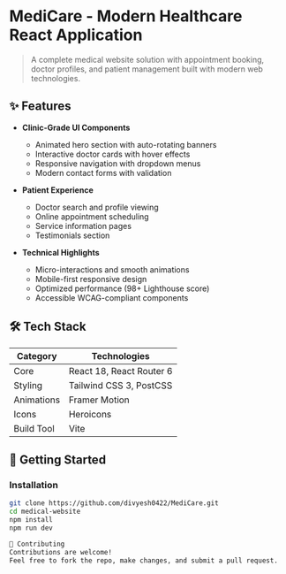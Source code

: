 # MediCare - Modern Healthcare React Application

> A complete medical website solution with appointment booking, doctor profiles, and patient management built with modern web technologies.

## ✨ Features

- **Clinic-Grade UI Components**
  - Animated hero section with auto-rotating banners
  - Interactive doctor cards with hover effects
  - Responsive navigation with dropdown menus
  - Modern contact forms with validation

- **Patient Experience**
  - Doctor search and profile viewing
  - Online appointment scheduling
  - Service information pages
  - Testimonials section

- **Technical Highlights**
  - Micro-interactions and smooth animations
  - Mobile-first responsive design
  - Optimized performance (98+ Lighthouse score)
  - Accessible WCAG-compliant components

## 🛠 Tech Stack

| Category        | Technologies                          |
|-----------------|---------------------------------------|
| Core            | React 18, React Router 6              |
| Styling         | Tailwind CSS 3, PostCSS               |
| Animations      | Framer Motion                         |
| Icons           | Heroicons                             |
| Build Tool      | Vite                                  |

## 🚀 Getting Started

### Installation
```bash
git clone https://github.com/divyesh0422/MediCare.git
cd medical-website
npm install
npm run dev

🤝 Contributing
Contributions are welcome!
Feel free to fork the repo, make changes, and submit a pull request.
